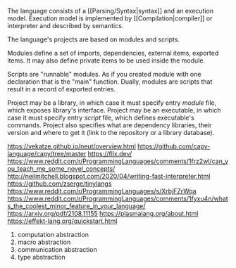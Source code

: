 The language consists of a [[Parsing/Syntax|syntax]] and an execution model.
Execution model is implemented by [[Compilation|compiler]] or interpreter and described by semantics.

The language's projects are based on modules and scripts.

Modules define a set of imports, dependencies, external items, exported items.
It may also define private items to be used inside the module.

Scripts are "runnable" modules. As if you created module with one declaration that is the "main" function.
Dually, modules are scripts that result in a record of exported entries.

Project may be a library, in which case it must specify entry _module_ file, which exposes library's interface.
Project may be an executable, in which case it must specify entry _script_ file, which defines executable's commands.
Project also specifies what are dependency libraries, their version and where to get it (link to the repository or a library database).

https://vekatze.github.io/neut/overview.html
https://github.com/capy-language/capy/tree/master
https://flix.dev/
https://www.reddit.com/r/ProgrammingLanguages/comments/1frz2wl/can_you_teach_me_some_novel_concepts/
http://neilmitchell.blogspot.com/2020/04/writing-fast-interpreter.html
https://github.com/zserge/tinylangs
https://www.reddit.com/r/ProgrammingLanguages/s/XrbjFZrWqa
https://www.reddit.com/r/ProgrammingLanguages/comments/1fyxu4n/whats_the_coolest_minor_feature_in_your_language/
https://arxiv.org/pdf/2108.11155
https://plasmalang.org/about.html
https://effekt-lang.org/quickstart.html



1. computation abstraction
2. macro abstraction
3. communication abstraction
4. type abstraction